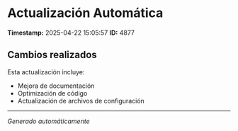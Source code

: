 # Actualización Automática

**Timestamp:** 2025-04-22 15:05:57
**ID:** 4877

## Cambios realizados

Esta actualización incluye:
- Mejora de documentación
- Optimización de código
- Actualización de archivos de configuración

---
*Generado automáticamente*
